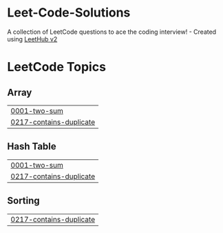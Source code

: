# Leet-Code-Solutions
A collection of LeetCode questions to ace the coding interview! - Created using [LeetHub v2](https://github.com/arunbhardwaj/LeetHub-2.0)

<!---LeetCode Topics Start-->
# LeetCode Topics
## Array
|  |
| ------- |
| [0001-two-sum](https://github.com/sidpanda29/Leet-Code-Solutions/tree/master/0001-two-sum) |
| [0217-contains-duplicate](https://github.com/sidpanda29/Leet-Code-Solutions/tree/master/0217-contains-duplicate) |
## Hash Table
|  |
| ------- |
| [0001-two-sum](https://github.com/sidpanda29/Leet-Code-Solutions/tree/master/0001-two-sum) |
| [0217-contains-duplicate](https://github.com/sidpanda29/Leet-Code-Solutions/tree/master/0217-contains-duplicate) |
## Sorting
|  |
| ------- |
| [0217-contains-duplicate](https://github.com/sidpanda29/Leet-Code-Solutions/tree/master/0217-contains-duplicate) |
<!---LeetCode Topics End-->